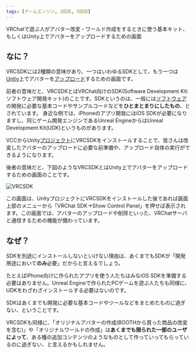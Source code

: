 ```yaml
---
tags: [ゲームエンジン, 2回目, 5回目]
---
```


VRChatで遊ぶ人がアバター改変・ワールド作成をするときに使う基本キット、もしくはUnity上でアバターをアップロードするための画面

## なに？

VRCSDKには2種類の意味があり、一つはいわゆるSDKとして、もう一つは[Unity](/docs/索引/STU/Unity)上でアバターを[アップロード](/docs/索引/あ行/アップロード)するための画面です。

前者の意味だと、VRCSDKとはVRChat向けのSDK(Software Development Kit: ソフトウェア開発キット)のことです。SDKというのは、一般には[ソフトウェア](/docs/索引/さ行/ソフトウェア)の開発に必要な基本コードやサンプルコードなどを**ひとまとまりにしたもの**、とされています。
身近な例では、iPhoneのアプリ開発にはiOS SDKが必要になりますし、同じゲーム開発エンジンであるUnreal EngineからはUnreal Development Kit(UDK)というものがあります。

VCCからUnity[プロジェクト](/docs/索引/PQR/Project)にVRCSDKをインストールすることで、皆さんは改変したアバターのアップロードに必要な前準備や、アップロード自体の実行ができるようになります。

後者の意味だと、下図のようなVRCSDKとはUnity上でアバターをアップロードするための画面のことです。

![VRCSDK](/img_dictionary/VRCSDK_1.png)

この画面は、UnityプロジェクトにVRCSDKをインストールした後であれば画面上部のメニューから「VRChat SDK→Show Control Panel」を押せば表示されます。この画面では、アバターのアップロードや削除といった、VRChatサーバと通信するための機能が備わっています。

## なぜ？

SDKを別途にインストールしないといけない理由は、あくまでもSDKが「開発用途において**のみ**必要」だからと言えるでしょう。

たとえばiPhone向けに作られたアプリを使う人たちはみなiOS SDKを準備する必要はありません。Unreal Engineで作られたPCゲームを遊ぶ人たちも同様に、UDKをわざわざインストールする必要はないのです。

SDKはあくまでも開発に必要な基本コードやツールなどをまとめたものに過ぎない、ということです。

VRCSDKも同様に、「オリジナルアバターの作成(BOOTHから買った商品の改変を含む)」や「オリジナルワールドの作成」は**あくまでも限られた一部のユーザによって**、ある種の追加コンテンツのようなものとして作っていってもらっているのに過ぎない、と言えるかもしれません。

